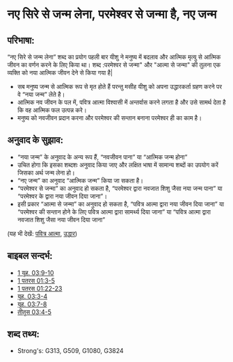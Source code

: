 # नए सिरे से जन्म लेना, परमेश्‍वर से जन्मा है, नए जन्म #

## परिभाषा: ##

“नए सिरे से जन्म लेना” शब्द का प्रयोग पहली बार यीशु ने मनुष्य में बदलाव और आत्मिक मृत्यु से आत्मिक जीवन का वर्णन करने के लिए किया था। शब्द :परमेश्वर से जन्मा" और "आत्मा से जन्मा" की तुलना एक व्यक्ति को नया आत्मिक जीवन देने से किया गया है|

* सब मनुष्य जन्म से आत्मिक रूप से मृत होते हैं परन्तु मसीह यीशु को अपना उद्धारकर्ता ग्रहण करने पर वे “नया जन्म” लेते है।
* आत्मिक नव जीवन के पल में, पवित्र आत्मा विश्वासी में अन्तर्वास करने लगता है और उसे सामर्थ देता है कि वह आत्मिक फल उत्पन्न करे।
* मनुष्य को नवजीवन प्रदान करना और परमेश्वर की सन्तान बनाना परमेश्वर ही का काम है।

## अनुवाद के सुझाव: ##

* “नया जन्म” के अनुवाद के अन्य रूप हैं, “नवजीवन पाना” या “आत्मिक जन्म होना”
* उचित होगा कि इसका शब्दशः अनुवाद किया जाए और लक्षित भाषा में सामान्य शब्दों का उपयोग करें जिसका अर्थ जन्म लेना हो।
* “नए जन्म” का अनुवाद “आत्मिक जन्म” किया जा सकता है।
* “परमेश्वर से जन्मा” का अनुवाद हो सकता है, “परमेश्वर द्वारा नवजात शिशु जैसा नया जन्म पाना” या “परमेश्वर के द्वारा नया जीवन दिया जाना”।
* इसी प्रकार “आत्मा से जन्मा” का अनुवाद हो सकता है, “पवित्र आत्मा द्वारा नया जीवन दिया जाना” या “परमेश्वर की सन्तान होने के लिए पवित्र आत्मा द्वारा सामर्थ्य दिया जाना” या “पवित्र आत्मा द्वारा नवजात शिशु जैसा नया जीवन दिया जाना”

(यह भी देखें: [पवित्र आत्मा](../kt/holyspirit.md), [उद्धार](../kt/salvation.md))

## बाइबल सन्दर्भ: ##

* [1 यूह. 03:9-10](rc://en/tn/help/1jn/03/09)
* [1 पतरस 01:3-5](rc://en/tn/help/1pe/01/03)
* [1 पतरस 01:22-23](rc://en/tn/help/1pe/01/22)
* [यूह. 03:3-4](rc://en/tn/help/jhn/03/03)
* [यूह. 03:7-8](rc://en/tn/help/jhn/03/07)
* [तीतुस 03:4-5](rc://en/tn/help/tit/03/04)

## शब्द तथ्य: ##

* Strong's: G313, G509, G1080, G3824
